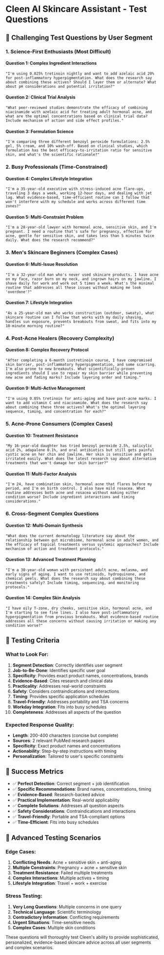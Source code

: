 # Cleen AI Skincare Assistant - Test Questions

## 🎯 **Challenging Test Questions by User Segment**

### **1. Science-First Enthusiasts (Most Difficult)**

#### **Question 1: Complex Ingredient Interactions**
```
"I'm using 0.025% tretinoin nightly and want to add azelaic acid 20% for post-inflammatory hyperpigmentation. What does the research say about combining these actives? Should I layer them or alternate? What about pH considerations and potential irritation?"
```

#### **Question 2: Clinical Trial Analysis**
```
"What peer-reviewed studies demonstrate the efficacy of combining niacinamide with azelaic acid for treating adult hormonal acne, and what are the optimal concentrations based on clinical trial data? Include mechanism of action and side effect profiles."
```

#### **Question 3: Formulation Science**
```
"I'm comparing three different benzoyl peroxide formulations: 2.5% gel, 5% cream, and 10% wash-off. Based on clinical studies, which formulation has the best efficacy-to-irritation ratio for sensitive skin, and what's the scientific rationale?"
```

### **2. Busy Professionals (Time-Constrained)**

#### **Question 4: Complex Lifestyle Integration**
```
"I'm a 35-year-old executive with stress-induced acne flare-ups, traveling 3 days a week, working 12-hour days, and dealing with jet lag. What evidence-based, time-efficient routine can I follow that won't interfere with my schedule and works across different time zones?"
```

#### **Question 5: Multi-Constraint Problem**
```
"I'm a 28-year-old lawyer with hormonal acne, sensitive skin, and I'm pregnant. I need a routine that's safe for pregnancy, effective for acne, gentle for sensitive skin, and takes less than 5 minutes twice daily. What does the research recommend?"
```

### **3. Men's Skincare Beginners (Complex Cases)**

#### **Question 6: Multi-Issue Resolution**
```
"I'm a 32-year-old man who's never used skincare products. I have acne on my face, razor burn on my neck, and ingrown hairs on my jawline. I shave daily for work and work out 5 times a week. What's the minimal routine that addresses all these issues without making me look 'overdone'?"
```

#### **Question 7: Lifestyle Integration**
```
"As a 25-year-old man who works construction (outdoor, sweaty), what skincare routine can I follow that works with my daily shaving, handles sun exposure, prevents breakouts from sweat, and fits into my 10-minute morning routine?"
```

### **4. Post-Acne Healers (Recovery Complexity)**

#### **Question 8: Complex Recovery Protocol**
```
"After completing a 6-month isotretinoin course, I have compromised skin barrier, post-inflammatory hyperpigmentation, and some scarring. I'm also prone to new breakouts. What scientifically-proven ingredients should I use to repair my skin barrier while preventing new acne and fading marks? Include layering order and timing."
```

#### **Question 9: Multi-Active Management**
```
"I'm using 0.05% tretinoin for anti-aging and have post-acne marks. I want to add vitamin C and niacinamide. What does the research say about combining these three actives? What's the optimal layering sequence, timing, and concentration for each?"
```

### **5. Acne-Prone Consumers (Complex Cases)**

#### **Question 10: Treatment Resistance**
```
"My 16-year-old daughter has tried benzoyl peroxide 2.5%, salicylic acid 2%, adapalene 0.1%, and oral antibiotics but still gets painful cystic acne on her chin and jawline. Her skin is sensitive and gets irritated easily. What does the latest research say about alternative treatments that won't damage her skin barrier?"
```

#### **Question 11: Multi-Factor Analysis**
```
"I'm 24, have combination skin, hormonal acne that flares before my period, and I'm on birth control. I also have mild rosacea. What routine addresses both acne and rosacea without making either condition worse? Include ingredient interactions and timing considerations."
```

### **6. Cross-Segment Complex Questions**

#### **Question 12: Multi-Domain Synthesis**
```
"What does the current dermatology literature say about the relationship between gut microbiome, hormonal acne in adult women, and the efficacy of topical treatments versus systemic approaches? Include mechanism of action and treatment protocols."
```

#### **Question 13: Advanced Treatment Planning**
```
"I'm a 30-year-old woman with persistent adult acne, melasma, and early signs of aging. I want to use retinoids, hydroquinone, and chemical peels. What does the research say about combining these treatments safely? Include timing, sequencing, and monitoring protocols."
```

#### **Question 14: Complex Skin Analysis**
```
"I have oily T-zone, dry cheeks, sensitive skin, hormonal acne, and I'm starting to see fine lines. I also have post-inflammatory hyperpigmentation from previous breakouts. What evidence-based routine addresses all these concerns without causing irritation or making any condition worse?"
```

## 🧪 **Testing Criteria**

### **What to Look For:**

1. **Segment Detection**: Correctly identifies user segment
2. **Job-to-Be-Done**: Identifies specific user goal
3. **Specificity**: Provides exact product names, concentrations, brands
4. **Evidence-Based**: Cites research and clinical data
5. **Practicality**: Addresses real-world constraints
6. **Safety**: Considers contraindications and interactions
7. **Timing**: Provides specific application schedules
8. **Travel-Friendly**: Addresses portability and TSA concerns
9. **Workday Integration**: Fits into busy schedules
10. **Completeness**: Addresses all aspects of the question

### **Expected Response Quality:**

- **Length**: 200-400 characters (concise but complete)
- **Sources**: 2 relevant PubMed research papers
- **Specificity**: Exact product names and concentrations
- **Actionability**: Step-by-step instructions with timing
- **Personalization**: Tailored to user's specific constraints

## 🎯 **Success Metrics**

- ✅ **Perfect Detection**: Correct segment + job identification
- ✅ **Specific Recommendations**: Brand names, concentrations, timing
- ✅ **Evidence-Based**: Research-backed advice
- ✅ **Practical Implementation**: Real-world applicability
- ✅ **Complete Solutions**: Addresses all question aspects
- ✅ **Safety Considerations**: Contraindications and interactions
- ✅ **Travel-Friendly**: Portable and TSA-compliant options
- ✅ **Time-Efficient**: Fits into busy schedules

## 🚀 **Advanced Testing Scenarios**

### **Edge Cases:**
1. **Conflicting Needs**: Acne + sensitive skin + anti-aging
2. **Multiple Constraints**: Pregnancy + acne + sensitive skin
3. **Treatment Resistance**: Failed multiple treatments
4. **Complex Interactions**: Multiple actives + timing
5. **Lifestyle Integration**: Travel + work + exercise

### **Stress Testing:**
1. **Very Long Questions**: Multiple concerns in one query
2. **Technical Language**: Scientific terminology
3. **Contradictory Information**: Conflicting requirements
4. **Urgent Situations**: Time-sensitive needs
5. **Complex Cases**: Multiple skin conditions

These questions will thoroughly test Cleen's ability to provide sophisticated, personalized, evidence-based skincare advice across all user segments and complex scenarios.
